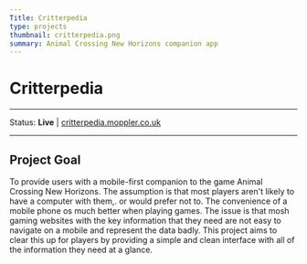 ```yaml
---
Title: Critterpedia
type: projects
thumbnail: critterpedia.png
summary: Animal Crossing New Horizons companion app
---
```


# Critterpedia

---

Status: **Live** | [critterpedia.moppler.co.uk](http://critterpedia.moppler.co.uk/)

---

## Project Goal

To provide users with a mobile-first companion to the game Animal Crossing New
Horizons. The assumption is that most players aren't likely to have a computer
with them,. or would prefer not to. The convenience of a mobile phone os much
better when playing games. The issue is that mosh gaming websites with the key
information that they need are not easy to navigate on a mobile and represent
the data badly. This project aims to clear this up for players by providing a
simple and clean interface with all of the information they need at a glance.
